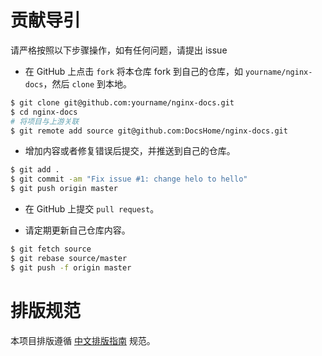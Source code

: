 # 贡献导引

请严格按照以下步骤操作，如有任何问题，请提出 issue

* 在 GitHub 上点击 `fork` 将本仓库 fork 到自己的仓库，如 `yourname/nginx-docs`，然后 `clone` 到本地。

```bash
$ git clone git@github.com:yourname/nginx-docs.git
$ cd nginx-docs
# 将项目与上游关联
$ git remote add source git@github.com:DocsHome/nginx-docs.git
```

* 增加内容或者修复错误后提交，并推送到自己的仓库。

```bash
$ git add .
$ git commit -am "Fix issue #1: change helo to hello"
$ git push origin master
```

* 在 GitHub 上提交 `pull request`。

* 请定期更新自己仓库内容。

```bash
$ git fetch source
$ git rebase source/master
$ git push -f origin master
```

# 排版规范

本项目排版遵循 [中文排版指南](https://github.com/mzlogin/chinese-copywriting-guidelines) 规范。
